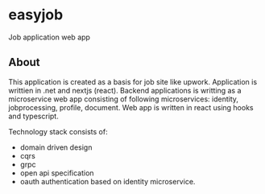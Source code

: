 # easyjob
Job application web app

## About
This application is created as a basis for job site like upwork.
Application is writtien in .net and nextjs (react).
Backend applications is writting as a microservice web app consisting of following microservices: identity, jobprocessing, profile, document. 
Web app is written in react using hooks and typescript. 

Technology stack consists of:
- domain driven design
- cqrs
- grpc
- open api specification
- oauth authentication based on identity microservice.

